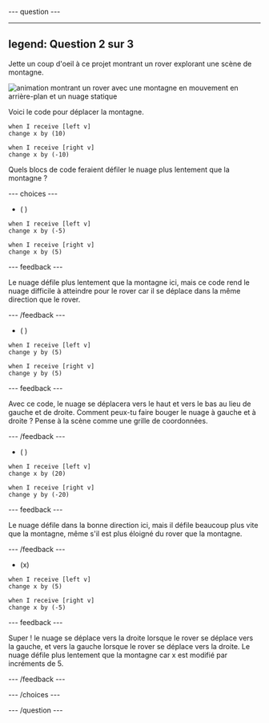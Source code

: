 --- question ---

---
legend: Question 2 sur 3
---

Jette un coup d'oeil à ce projet montrant un rover explorant une scène de montagne.

![animation montrant un rover avec une montagne en mouvement en arrière-plan et un nuage statique](images/mountain-animation.gif)

Voici le code pour déplacer la montagne.

```blocks3
when I receive [left v]
change x by (10)

when I receive [right v]
change x by (-10)
```

Quels blocs de code feraient défiler le nuage plus lentement que la montagne ?

--- choices ---

- ( )

```blocks3
when I receive [left v]
change x by (-5)

when I receive [right v]
change x by (5)
```

  --- feedback ---

Le nuage défile plus lentement que la montagne ici, mais ce code rend le nuage difficile à atteindre pour le rover car il se déplace dans la même direction que le rover.

  --- /feedback ---

- ( )

```blocks3
when I receive [left v]
change y by (5)

when I receive [right v]
change y by (5)

```

  --- feedback ---

  Avec ce code, le nuage se déplacera vers le haut et vers le bas au lieu de gauche et de droite. Comment peux-tu faire bouger le nuage à gauche et à droite ? Pense à la scène comme une grille de coordonnées.

  --- /feedback ---

- ( )

```blocks3
when I receive [left v]
change x by (20)

when I receive [right v]
change y by (-20)
```

  --- feedback ---

  Le nuage défile dans la bonne direction ici, mais il défile beaucoup plus vite que la montagne, même s'il est plus éloigné du rover que la montagne.

  --- /feedback ---

- (x)

```blocks3
when I receive [left v]
change x by (5)

when I receive [right v]
change x by (-5)
```

  --- feedback ---

Super ! le nuage se déplace vers la droite lorsque le rover se déplace vers la gauche, et vers la gauche lorsque le rover se déplace vers la droite.  Le nuage défile plus lentement que la montagne car x est modifié par incréments de 5.

  --- /feedback ---

--- /choices ---

--- /question ---
